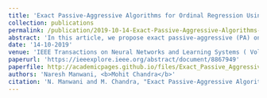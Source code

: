 ```yaml
---
title: 'Exact Passive-Aggressive Algorithms for Ordinal Regression Using Interval Labels'
collection: publications
permalink: /publication/2019-10-14-Exact-Passive-Aggressive-Algorithms-for-Ordinal-Regression
abstract: 'In this article, we propose exact passive-aggressive (PA) online algorithms for ordinal regression. The proposed algorithms can be used even when we have interval labels instead of actual labels for example. The proposed algorithms solve a convex optimization problem at every trial. We find an exact solution to those optimization problems to determine the updated parameters. We propose a support class algorithm (SCA) that finds the active constraints using the Karush-Kuhn-Tucker (KKT) conditions of the optimization problems. These active constraints form a support set, which determines the set of thresholds that need to be updated. We derive update rules for PA, PA-I, and PA-II. We show that the proposed algorithms maintain the ordering of the thresholds after every trial. We provide the mistake bounds of the proposed algorithms in both ideal and general settings. We also show experimentally that the proposed algorithms successfully learn accurate classifiers using interval labels as well as exact labels. The proposed algorithms also do well compared to other approaches.'
date: '14-10-2019'
venue: 'IEEE Transactions on Neural Networks and Learning Systems ( Volume: 31, Issue: 9, Sept. 2020)'
paperurl: 'https://ieeexplore.ieee.org/abstract/document/8867949'
paperfile: http://academicpages.github.io/files/Exact_Passive_Aggressive_Algorithms.pdf
authors: 'Naresh Manwani, <b>Mohit Chandra</b>'
citation: 'N. Manwani and M. Chandra, "Exact Passive-Aggressive Algorithms for Ordinal Regression Using Interval Labels," in IEEE Transactions on Neural Networks and Learning Systems, vol. 31, no. 9, pp. 3259-3268, Sept. 2020, doi: 10.1109/TNNLS.2019.2939861.'
---
```

